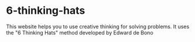 # 6-thinking-hats
This website helps you to use creative thinking for solving problems. It uses the "6 Thinking Hats" method developed by Edward de Bono

